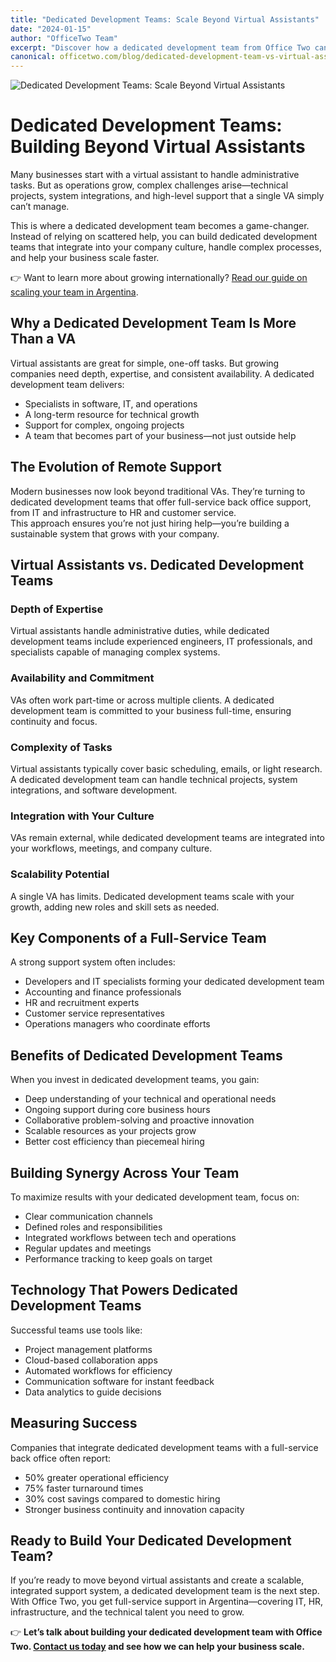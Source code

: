 ```yaml
---
title: "Dedicated Development Teams: Scale Beyond Virtual Assistants"
date: "2024-01-15"
author: "OfficeTwo Team"
excerpt: "Discover how a dedicated development team from Office Two can handle complex projects, integrate with your business, and help you scale efficiently."
canonical: officetwo.com/blog/dedicated-development-team-vs-virtual-assistants
---
```


![Dedicated Development Teams: Scale Beyond Virtual Assistants](/images/dedicated-development-team-vs-virtual-assistants.png)


# Dedicated Development Teams: Building Beyond Virtual Assistants

Many businesses start with a virtual assistant to handle administrative tasks. But as operations grow, complex challenges arise—technical projects, system integrations, and high-level support that a single VA simply can’t manage.

This is where a dedicated development team becomes a game-changer. Instead of relying on scattered help, you can build dedicated development teams that integrate into your company culture, handle complex processes, and help your business scale faster.  

👉 Want to learn more about growing internationally? [Read our guide on scaling your team in Argentina](#).

## Why a Dedicated Development Team Is More Than a VA

Virtual assistants are great for simple, one-off tasks. But growing companies need depth, expertise, and consistent availability. A dedicated development team delivers:

- Specialists in software, IT, and operations  
- A long-term resource for technical growth  
- Support for complex, ongoing projects  
- A team that becomes part of your business—not just outside help  

## The Evolution of Remote Support

Modern businesses now look beyond traditional VAs. They’re turning to dedicated development teams that offer full-service back office support, from IT and infrastructure to HR and customer service.  
This approach ensures you’re not just hiring help—you’re building a sustainable system that grows with your company.

## Virtual Assistants vs. Dedicated Development Teams

### Depth of Expertise
Virtual assistants handle administrative duties, while dedicated development teams include experienced engineers, IT professionals, and specialists capable of managing complex systems.

### Availability and Commitment
VAs often work part-time or across multiple clients. A dedicated development team is committed to your business full-time, ensuring continuity and focus.

### Complexity of Tasks
Virtual assistants typically cover basic scheduling, emails, or light research. A dedicated development team can handle technical projects, system integrations, and software development.

### Integration with Your Culture
VAs remain external, while dedicated development teams are integrated into your workflows, meetings, and company culture.

### Scalability Potential
A single VA has limits. Dedicated development teams scale with your growth, adding new roles and skill sets as needed.

## Key Components of a Full-Service Team

A strong support system often includes:

- Developers and IT specialists forming your dedicated development team  
- Accounting and finance professionals  
- HR and recruitment experts  
- Customer service representatives  
- Operations managers who coordinate efforts  

## Benefits of Dedicated Development Teams

When you invest in dedicated development teams, you gain:

- Deep understanding of your technical and operational needs  
- Ongoing support during core business hours  
- Collaborative problem-solving and proactive innovation  
- Scalable resources as your projects grow  
- Better cost efficiency than piecemeal hiring  

## Building Synergy Across Your Team

To maximize results with your dedicated development team, focus on:

- Clear communication channels  
- Defined roles and responsibilities  
- Integrated workflows between tech and operations  
- Regular updates and meetings  
- Performance tracking to keep goals on target  

## Technology That Powers Dedicated Development Teams

Successful teams use tools like:

- Project management platforms  
- Cloud-based collaboration apps  
- Automated workflows for efficiency  
- Communication software for instant feedback  
- Data analytics to guide decisions  

## Measuring Success

Companies that integrate dedicated development teams with a full-service back office often report:

- 50% greater operational efficiency  
- 75% faster turnaround times  
- 30% cost savings compared to domestic hiring  
- Stronger business continuity and innovation capacity  

## Ready to Build Your Dedicated Development Team?

If you’re ready to move beyond virtual assistants and create a scalable, integrated support system, a dedicated development team is the next step. With Office Two, you get full-service support in Argentina—covering IT, HR, infrastructure, and the technical talent you need to grow.

👉 **Let’s talk about building your dedicated development team with Office Two. [Contact us today](https://www.officetwo.com/contact-us/) and see how we can help your business scale.**
